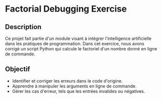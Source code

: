 # Factorial Debugging Exercise

## Description

Ce projet fait partie d'un module visant à intégrer l'intelligence artificielle dans les pratiques de programmation. Dans cet exercice, nous avons corrigé un script Python qui calcule le factoriel d'un nombre donné en ligne de commande.

## Objectif

- Identifier et corriger les erreurs dans le code d'origine.
- Apprendre à manipuler les arguments en ligne de commande.
- Gérer les cas d'erreur, tels que les entrées invalides ou négatives.